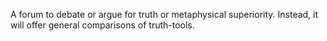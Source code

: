 A forum to debate or argue for truth or metaphysical superiority. Instead, it will offer general comparisons of truth-tools.